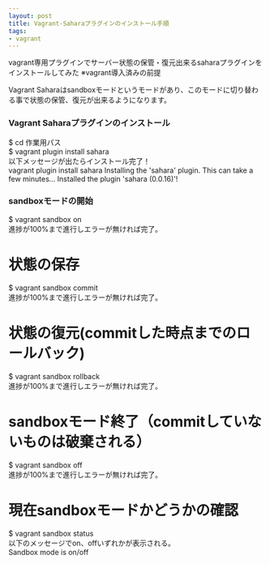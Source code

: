 ```yaml
---
layout: post
title: Vagrant-Saharaプラグインのインストール手順
tags: 
- vagrant
---
```

vagrant専用プラグインでサーバー状態の保管・復元出来るsaharaプラグインをインストールしてみた
※vagrant導入済みの前提
  
<!-- more -->
Vagrant Saharaはsandboxモードというモードがあり、このモードに切り替わる事で状態の保管、復元が出来るようになります。

### Vagrant Saharaプラグインのインストール
$ cd 作業用パス  
$ vagrant plugin install sahara  
以下メッセージが出たらインストール完了！  
vagrant plugin install sahara Installing the 'sahara' plugin. This can take a few minutes... Installed the plugin 'sahara (0.0.16)'!   

### sandboxモードの開始
$ vagrant sandbox on  
進捗が100%まで進行しエラーが無ければ完了。  

# 状態の保存
$ vagrant sandbox commit  
進捗が100%まで進行しエラーが無ければ完了。  

# 状態の復元(commitした時点までのロールバック)
$ vagrant sandbox rollback  
進捗が100%まで進行しエラーが無ければ完了。  

# sandboxモード終了（commitしていないものは破棄される）
$ vagrant sandbox off  
進捗が100%まで進行しエラーが無ければ完了。  

# 現在sandboxモードかどうかの確認
$ vagrant sandbox status  
以下のメッセージでon、offいずれかが表示される。  
Sandbox mode is on/off
